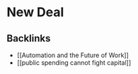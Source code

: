 # New Deal



## Backlinks

-   [[Automation and the Future of Work]]
-   [[public spending cannot fight capital]]
